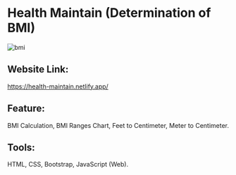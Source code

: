 # Health Maintain (Determination of BMI)

![bmi](https://user-images.githubusercontent.com/75266387/215328963-83c10442-96bb-426a-ac68-f856037605e0.PNG)

## Website Link:
https://health-maintain.netlify.app/

## Feature:
BMI Calculation, BMI Ranges Chart, Feet to Centimeter, Meter to Centimeter.

## Tools: 
HTML, CSS, Bootstrap, JavaScript (Web).

